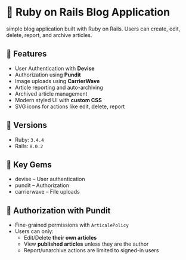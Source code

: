 
# 📝 Ruby on Rails Blog Application
 simple blog application built with Ruby on Rails. Users can create, edit, delete, report, and archive articles.

## 🚀 Features

- User Authentication with **Devise**
- Authorization using **Pundit**
- Image uploads using **CarrierWave**
- Article reporting and auto-archiving
- Archived article management
- Modern styled UI with **custom CSS**
- SVG icons for actions like edit, delete, report

## 💎 Versions

- Ruby: `3.4.4` 
- Rails: `8.0.2`
## 💎 Key Gems

- devise – User authentication
- pundit – Authorization
- carrierwave – File uploads


## 🔐 Authorization with Pundit

- Fine-grained permissions with `ArticalePolicy`
- Users can only:
  - Edit/Delete **their own articles**
  - View **published articles** unless they are the author
  - Report/unarchive actions are limited to signed-in users


